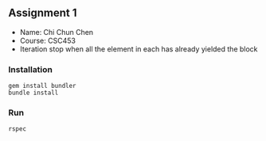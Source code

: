 ## Assignment 1
- Name: Chi Chun Chen
- Course: CSC453
- Iteration stop when all the element in each has already yielded the block

### Installation
```
gem install bundler
bundle install
```

### Run
```
rspec
```
